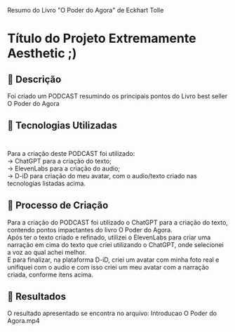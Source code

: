 Resumo do Livro "O Poder do Agora" de Eckhart Tolle 
# Título do Projeto Extremamente Aesthetic ;)

## 📒 Descrição
Foi criado um PODCAST resumindo os principais pontos do Livro best seller O Poder do Agora

## 🤖 Tecnologias Utilizadas<br><br>
Para a criação deste PODCAST foi utilizado:<br>
 -> ChatGPT para a criação do texto;<br>
 -> ElevenLabs para a criação do audio;<br>
 -> D-iD para criação do meu avatar, com o audio/texto criado nas tecnologias listadas acima.<br>


## 🧐 Processo de Criação<br>
Para a criação do PODCAST foi utilizado o ChatGPT para a criação do texto, contendo pontos impactantes do livro O Poder do Agora.<br>
Após ter o texto criado e refinado, utilizei o ElevenLabs para criar uma narração em cima do texto que criei utilizando o ChatGPT, onde selecionei a voz ao qual achei melhor.<br>
E para finalizar, na plataforma D-iD, criei um avatar com minha foto real e unifiquei com o audio e com isso criei um meu avatar com a narração criada, conforme itens acima.<br>

## 🚀 Resultados
O resultado apresentado se encontra no arquivo: Introducao O Poder do Agora.mp4<br>



